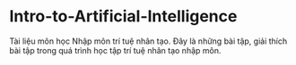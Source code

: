 # Intro-to-Artificial-Intelligence
Tài liệu môn học Nhập môn trí tuệ nhân tạo.
Đây là những bài tập, giải thích bài tập trong quá trình học tập trí tuệ nhân tạo nhập môn.